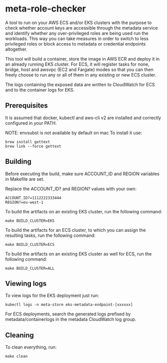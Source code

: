 # meta-role-checker
A tool to run on your AWS ECS and/or EKS clusters with the purpose to check whether account keys are accessible through the metadata service and identify whether any over-privileged roles are being used run the workloads. This way you can take measures in order to switch to less privileged roles or block access to metadata or credential endpoints altogether.

This tool will build a container, store the image in AWS ECR and deploy it in an already running EKS cluster. For ECS, it will register tasks for none, bridge, host and awsvpc (EC2 and Fargate) modes so that you can then freely choose to run any or all of them in any existing or new ECS cluster.

The logs containing the exposed data are written to CloudWatch for ECS and to the container logs for EKS.


## Prerequisites
It is assumed that docker, kubectl and aws-cli v2 are installed and correctly configured in your PATH.

NOTE: envsubst is not available by default on mac
To install it use:
```
brew install gettext
brew link --force gettext
```


## Building
Before executing the build, make sure ACCOUNT_ID and REGION variables in Makefile are set.

Replace the ACCOUNT_ID? and REGION? values with your own:
```
ACCOUNT_ID?=1112222333444
REGION?=eu-west-1
```

To build the artifacts on an existing EKS cluster, run the following command:
```shell
make BUILD_CLUSTER=EKS
```

To build the artifacts for an ECS cluster, to which you can assign the resulting tasks, run the following command:
```shell
make BUILD_CLUSTER=ECS
```

To build the artifacts on an existing EKS cluster as well for ECS, run the following command:
```shell
make BUILD_CLUSTER=ALL
```

## Viewing logs
To view logs for the EKS deployment just run:
```shell
kubectl logs -n meta-store eks-metadata-endpoint-[xxxxxx]
```

For ECS deployments, search the generated logs prefixed by metadata/containerlogs in the metadata CloudWatch log group.

## Cleaning
To clean everything, run:

```shell
make clean
```

